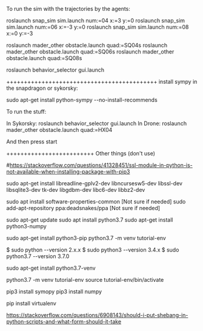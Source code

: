 
To run the sim with the trajectories by the agents:

roslaunch snap_sim sim.launch num:=04 x:=3 y:=0
roslaunch snap_sim sim.launch num:=06 x:=-3 y:=0
roslaunch snap_sim sim.launch num:=08 x:=0 y:=-3

roslaunch mader_other obstacle.launch quad:=SQ04s
roslaunch mader_other obstacle.launch quad:=SQ06s
roslaunch mader_other obstacle.launch quad:=SQ08s

roslaunch behavior_selector gui.launch

+++++++++++++++++++++++++++++++++++++++++++
install sympy in the snapdragon or sykorsky:

sudo apt-get install python-sympy --no-install-recommends

To run the stuff: 

In Sykorsky: roslaunch behavior_selector gui.launch
In Drone: roslaunch mader_other obstacle.launch quad:=HX04

And then press start

+++++++++++++++++++++++++
Other things (don't use)



#https://stackoverflow.com/questions/41328451/ssl-module-in-python-is-not-available-when-installing-package-with-pip3

sudo apt-get install libreadline-gplv2-dev libncursesw5-dev libssl-dev libsqlite3-dev tk-dev libgdbm-dev libc6-dev libbz2-dev


sudo apt install software-properties-common [Not sure if needed]
sudo add-apt-repository ppa:deadsnakes/ppa [Not sure if needed]


sudo apt-get update
sudo apt install python3.7 
sudo apt-get install python3-numpy





sudo apt-get install python3-pip
python3.7 -m venv tutorial-env




$ sudo python --version
2.x.x
$ sudo python3 --version
3.4.x
$ sudo python3.7 --version
3.7.0



sudo apt-get install python3.7-venv

python3.7 -m venv tutorial-env
source tutorial-env/bin/activate


pip3 install symopy
pip3 install numpy


pip install virtualenv


https://stackoverflow.com/questions/6908143/should-i-put-shebang-in-python-scripts-and-what-form-should-it-take

